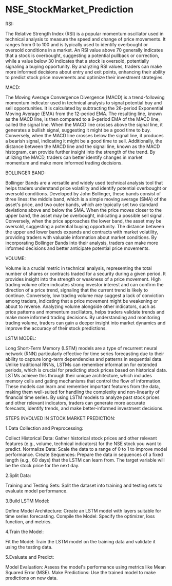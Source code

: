 # NSE_StockMarket_Prediction
 
RSI:

The Relative Strength Index (RSI) is a popular momentum oscillator used in technical analysis to measure the speed and change of price movements. It ranges from 0 to 100 and is typically used to identify overbought or oversold conditions in a market. An RSI value above 70 generally indicates that a stock is overbought, suggesting a potential pullback or correction, while a value below 30 indicates that a stock is oversold, potentially signaling a buying opportunity. By analyzing RSI values, traders can make more informed decisions about entry and exit points, enhancing their ability to predict stock price movements and optimize their investment strategies.

MACD:

The Moving Average Convergence Divergence (MACD) is a trend-following momentum indicator used in technical analysis to signal potential buy and sell opportunities. It is calculated by subtracting the 26-period Exponential Moving Average (EMA) from the 12-period EMA. The resulting line, known as the MACD line, is then compared to a 9-period EMA of the MACD line, called the signal line. When the MACD line crosses above the signal line, it generates a bullish signal, suggesting it might be a good time to buy. Conversely, when the MACD line crosses below the signal line, it produces a bearish signal, indicating it might be a good time to sell. Additionally, the distance between the MACD line and the signal line, known as the MACD histogram, can provide further insight into the strength of the trend. By utilizing the MACD, traders can better identify changes in market momentum and make more informed trading decisions.

BOLLINGER BAND:

Bollinger Bands are a versatile and widely used technical analysis tool that helps traders understand price volatility and identify potential overbought or oversold conditions. Developed by John Bollinger, these bands consist of three lines: the middle band, which is a simple moving average (SMA) of the asset's price, and two outer bands, which are typically set two standard deviations above and below the SMA. When the price moves closer to the upper band, the asset may be overbought, indicating a possible sell signal. Conversely, when the price approaches the lower band, the asset may be oversold, suggesting a potential buying opportunity. The distance between the upper and lower bands expands and contracts with market volatility, providing traders with valuable information about market conditions. By incorporating Bollinger Bands into their analysis, traders can make more informed decisions and better anticipate potential price movements.

VOLUME:

Volume is a crucial metric in technical analysis, representing the total number of shares or contracts traded for a security during a given period. It provides insight into the strength or weakness of a price movement. High trading volume often indicates strong investor interest and can confirm the direction of a price trend, signaling that the current trend is likely to continue. Conversely, low trading volume may suggest a lack of conviction among traders, indicating that a price movement might be weakening or about to reverse. Analyzing volume alongside other indicators, such as price patterns and momentum oscillators, helps traders validate trends and make more informed trading decisions. By understanding and monitoring trading volume, traders can gain a deeper insight into market dynamics and improve the accuracy of their stock predictions.

LSTM MODEL:

Long Short-Term Memory (LSTM) models are a type of recurrent neural network (RNN) particularly effective for time series forecasting due to their ability to capture long-term dependencies and patterns in sequential data. Unlike traditional RNNs, LSTMs can remember information for extended periods, which is crucial for predicting stock prices based on historical data. LSTMs achieve this through their unique architecture, which includes memory cells and gating mechanisms that control the flow of information. These models can learn and remember important features from the data, making them well-suited for handling the complexity and non-linearity of financial time series. By using LSTM models to analyze past stock prices and other relevant indicators, traders can generate more accurate forecasts, identify trends, and make better-informed investment decisions.


STEPS INVOLVED IN STOCK MARKET PREDICTION:

1.Data Collection and Preprocessing:

Collect Historical Data: Gather historical stock prices and other relevant features (e.g., volume, technical indicators) for the NSE stock you want to predict.
Normalize Data: Scale the data to a range of 0 to 1 to improve model performance.
Create Sequences: Prepare the data in sequences of a fixed length (e.g., 60 days) that the LSTM can learn from. The target variable will be the stock price for the next day.


2.Split Data:

Training and Testing Sets: Split the dataset into training and testing sets to evaluate model performance.

3.Build LSTM Model:

Define Model Architecture: Create an LSTM model with layers suitable for time series forecasting.
Compile the Model: Specify the optimizer, loss function, and metrics.

4.Train the Model:

Fit the Model: Train the LSTM model on the training data and validate it using the testing data.

5.Evaluate and Predict:

Model Evaluation: Assess the model's performance using metrics like Mean Squared Error (MSE).
Make Predictions: Use the trained model to make predictions on new data.
